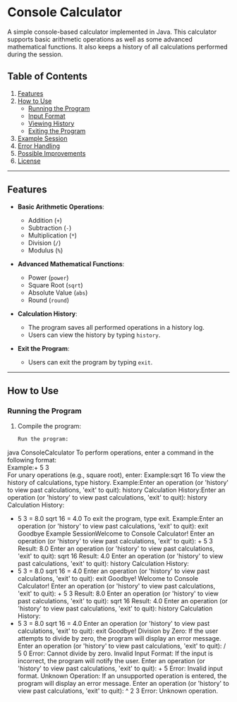 # Console Calculator

A simple console-based calculator implemented in Java. This calculator supports basic arithmetic operations as well as some advanced mathematical functions. It also keeps a history of all calculations performed during the session.

## Table of Contents
1. [Features](#features)
2. [How to Use](#how-to-use)
   - [Running the Program](#running-the-program)
   - [Input Format](#input-format)
   - [Viewing History](#viewing-history)
   - [Exiting the Program](#exiting-the-program)
3. [Example Session](#example-session)
4. [Error Handling](#error-handling)
5. [Possible Improvements](#possible-improvements)
6. [License](#license)

---

## Features

- **Basic Arithmetic Operations**:
  - Addition (`+`)
  - Subtraction (`-`)
  - Multiplication (`*`)
  - Division (`/`)
  - Modulus (`%`)
  
- **Advanced Mathematical Functions**:
  - Power (`power`)
  - Square Root (`sqrt`)
  - Absolute Value (`abs`)
  - Round (`round`)

- **Calculation History**:
  - The program saves all performed operations in a history log.
  - Users can view the history by typing `history`.

- **Exit the Program**:
  - Users can exit the program by typing `exit`.

---

## How to Use

### Running the Program

1. Compile the program:
   ```bash
   Run the program:
java ConsoleCalculator
To perform operations, enter a command in the following format:   
<operator> <number1> <number2>
Example:+ 5 3\
For unary operations (e.g., square root), enter:<operator> <number>
Example:sqrt 16
To view the history of calculations, type history.
Example:Enter an operation (or 'history' to view past calculations, 'exit' to quit): history
Calculation History:Enter an operation (or 'history' to view past calculations, 'exit' to quit): history
Calculation History:
+ 5 3 = 8.0
sqrt 16 = 4.0
To exit the program, type exit.
Example:Enter an operation (or 'history' to view past calculations, 'exit' to quit): exit
Goodbye
Example SessionWelcome to Console Calculator!
Enter an operation (or 'history' to view past calculations, 'exit' to quit): + 5 3
Result: 8.0
Enter an operation (or 'history' to view past calculations, 'exit' to quit): sqrt 16
Result: 4.0
Enter an operation (or 'history' to view past calculations, 'exit' to quit): history
Calculation History:
+ 5 3 = 8.0
sqrt 16 = 4.0
Enter an operation (or 'history' to view past calculations, 'exit' to quit): exit
Goodbye!
Welcome to Console Calculator!
Enter an operation (or 'history' to view past calculations, 'exit' to quit): + 5 3
Result: 8.0
Enter an operation (or 'history' to view past calculations, 'exit' to quit): sqrt 16
Result: 4.0
Enter an operation (or 'history' to view past calculations, 'exit' to quit): history
Calculation History:
+ 5 3 = 8.0
sqrt 16 = 4.0
Enter an operation (or 'history' to view past calculations, 'exit' to quit): exit
Goodbye!
Division by Zero: If the user attempts to divide by zero, the program will display an error message.
Enter an operation (or 'history' to view past calculations, 'exit' to quit): / 5 0
Error: Cannot divide by zero.
Invalid Input Format: If the input is incorrect, the program will notify the user.
Enter an operation (or 'history' to view past calculations, 'exit' to quit): + 5
Error: Invalid input format.
Unknown Operation: If an unsupported operation is entered, the program will display an error message.
Enter an operation (or 'history' to view past calculations, 'exit' to quit): ^ 2 3
Error: Unknown operation.
